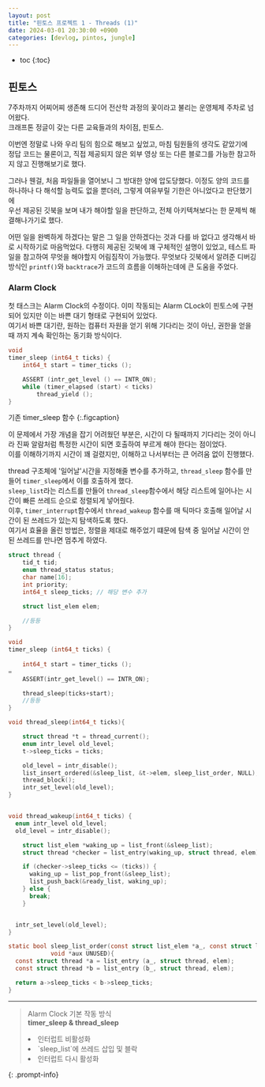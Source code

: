 ```yaml
---
layout: post
title: "핀토스 프로젝트 1 - Threads (1)"
date: 2024-03-01 20:30:00 +0900
categories: [devlog, pintos, jungle]
---
```

* toc
{:toc}

## 핀토스

7주차까지 어찌어찌 생존해 드디어 전산학 과정의 꽃이라고 불리는 운영체제 주차로 넘어왔다.  
크래프톤 정글이 갖는 다른 교육들과의 차이점, 핀토스.    

이번엔 정말로 나와 우리 팀의 힘으로 해보고 싶었고, 마침 팀원들의 생각도 같았기에  
정답 코드는 물론이고, 직접 제공되지 않은 외부 영상 또는 다른 블로그를 가능한 참고하지 않고 진행해보기로 했다.  

그러나 웬걸, 처음 파일들을 열어보니 그 방대한 양에 압도당했다. 
이정도 양의 코드를 하나하나 다 해석할 능력도 없을 뿐더러, 그렇게 여유부릴 기한은 아니었다고 판단했기에  
우선 제공된 깃북을 보며 내가 해야할 일을 판단하고, 전체 아키텍쳐보다는 한 문제씩 해결해나가기로 했다.

어떤 일을 완벽하게 하겠다는 말은 그 일을 안하겠다는 것과 다를 바 없다고 생각해서 바로 시작하기로 마음먹었다. 
다행히 제공된 깃북에 꽤 구체적인 설명이 있었고, 테스트 파일을 참고하여 무엇을 해야할지 어림짐작이 가능했다.
무엇보다 깃북에서 알려준 디버깅 방식인 `printf()`와 `backtrace`가 코드의 흐름을 이해하는데에 큰 도움을 주었다. 

### Alarm Clock

첫 태스크는 Alarm Clock의 수정이다. 
이미 작동되는 Alarm CLock이 핀토스에 구현되어 있지만 이는 바쁜 대기 형태로 구현되어 있었다.  
여기서 바쁜 대기란, 원하는 컴퓨터 자원을 얻기 위해 기다리는 것이 아닌, 권한을 얻을 때 까지 계속 확인하는 동기화 방식이다.  

```c
void
timer_sleep (int64_t ticks) {
	int64_t start = timer_ticks ();

	ASSERT (intr_get_level () == INTR_ON);
	while (timer_elapsed (start) < ticks)
		thread_yield ();
}

```
기존 timer_sleep 함수
{:.figcaption}

이 문제에서 가장 개념을 잡기 어려웠던 부분은, 시간이 다 될때까지 기다리는 것이 아니라 진짜 알람처럼 특정한 시간이 되면 호출하여 부르게 해야 한다는 점이었다.  
이를 이해하기까지 시간이 꽤 걸렸지만, 이해하고 나서부터는 큰 어려움 없이 진행했다.  

thread 구조체에 '일어날'시간을 지정해줄 변수를 추가하고, `thread_sleep` 함수를 만들어 `timer_sleep`에서 이를 호출하게 했다.  
`sleep_list`라는 리스트를 만들어 `thread_sleep`함수에서 해당 리스트에 일어나는 시간이 빠른 쓰레드 순으로 정렬되게 넣어줬다.  
이후, `timer_interrupt`함수에서 `thread_wakeup` 함수를 매 틱마다 호출해 일어날 시간이 된 쓰레드가 있는지 탐색하도록 했다.  
여기서 효율을 올린 방법은, 정렬을 제대로 해주었기 떄문에 탐색 중 일어날 시간이 안 된 쓰레드를 만나면 멈추게 하였다. 

```c
struct thread {
	tid_t tid;                        
	enum thread_status status;         
	char name[16];                     
	int priority;                       
    int64_t sleep_ticks; // 해당 변수 추가

	struct list_elem elem;     

    //등등
}

void
timer_sleep (int64_t ticks) {
	
	int64_t start = timer_ticks ();
=
	ASSERT(intr_get_level() == INTR_ON);

	thread_sleep(ticks+start);
	//등등
}

void thread_sleep(int64_t ticks){

	struct thread *t = thread_current();
	enum intr_level old_level;
	t->sleep_ticks = ticks;

	old_level = intr_disable();
	list_insert_ordered(&sleep_list, &t->elem, sleep_list_order, NULL);
	thread_block();
	intr_set_level(old_level);
}


void thread_wakeup(int64_t ticks) {
  enum intr_level old_level;
  old_level = intr_disable();

    struct list_elem *waking_up = list_front(&sleep_list);
    struct thread *checker = list_entry(waking_up, struct thread, elem);

    if (checker->sleep_ticks <= (ticks)) {
      waking_up = list_pop_front(&sleep_list);
      list_push_back(&ready_list, waking_up);
    } else {
      break;
    }


  intr_set_level(old_level);
}

static bool sleep_list_order(const struct list_elem *a_, const struct list_elem *b_,
            void *aux UNUSED){
  const struct thread *a = list_entry (a_, struct thread, elem);
  const struct thread *b = list_entry (b_, struct thread, elem);

  return a->sleep_ticks < b->sleep_ticks;
}

```
---

> Alarm Clock 기본 작동 방식<br/>
> <b> timer_sleep & thread_sleep </b>
> <li>인터럽트 비활성화
> <li>`sleep_list`에 쓰레드 삽입 및 블락
> <li>인터럽트 다시 활성화
{: .prompt-info}